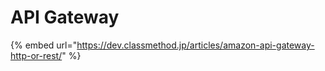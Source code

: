 # API Gateway



{% embed url="https://dev.classmethod.jp/articles/amazon-api-gateway-http-or-rest/" %}




